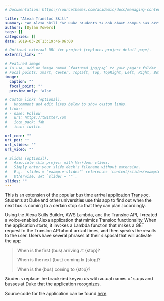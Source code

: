```yaml
---
# Documentation: https://sourcethemes.com/academic/docs/managing-content/

title: "Alexa Transloc Skill"
summary: "An Alexa skill for Duke students to ask about campus bus arrival times"
authors: [Dylan Powers]
tags: []
categories: []
date: 2019-03-20T13:19:46-06:00

# Optional external URL for project (replaces project detail page).
external_link: ""

# Featured image
# To use, add an image named `featured.jpg/png` to your page's folder.
# Focal points: Smart, Center, TopLeft, Top, TopRight, Left, Right, BottomLeft, Bottom, BottomRight.
image:
  caption: ""
  focal_point: ""
  preview_only: false

# Custom links (optional).
#   Uncomment and edit lines below to show custom links.
# links:
# - name: Follow
#   url: https://twitter.com
#   icon_pack: fab
#   icon: twitter

url_code: ""
url_pdf: ""
url_slides: ""
url_video: ""

# Slides (optional).
#   Associate this project with Markdown slides.
#   Simply enter your slide deck's filename without extension.
#   E.g. `slides = "example-slides"` references `content/slides/example-slides.md`.
#   Otherwise, set `slides = ""`.
slides: ""
---
```

This is an extension of the popular bus time arrival application [Transloc](https://transloc.com/). Students at Duke and other universities use this app to find out when the next bus is coming to a certain stop so that they can plan accordingly.

Using the Alexa Skills Builder, AWS Lambda, and the Transloc API, I created a voice-enabled Alexa application that mimics Transloc functionality. When the application starts, it invokes a Lambda function that makes a GET request to the Transloc API about arrival times, and then speaks the results to the user. Users have several phrases at their disposal that will activate the app:

> When is the first {bus} arriving at {stop}?
>
> When is the next {bus} coming to {stop}?
>
> When is the {bus} coming to {stop}?

Students replace the bracketed keywords with actual names of stops and busses at Duke that the application recognizes.

Source code for the application can be found [here](https://github.com/dylandpowers/Alexa-Duke-Transloc).

